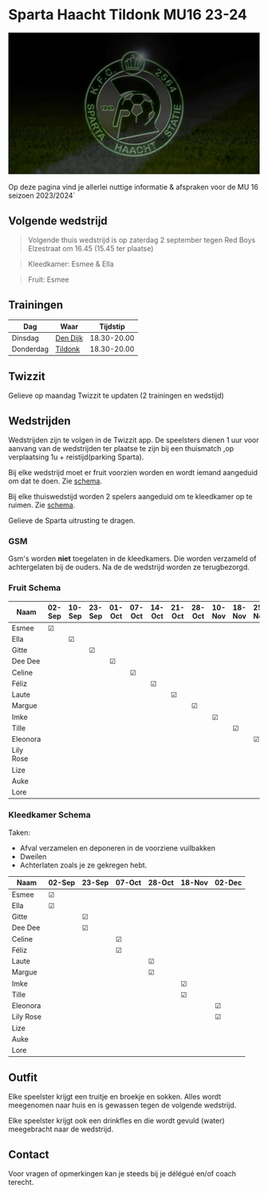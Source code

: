 # Sparta Haacht Tildonk MU16 23-24

![sparta](https://github.com/mu16-23-24/mu16-23-24.github.io/blob/main/assets/sparta.jpg)

Op deze pagina vind je allerlei nuttige informatie & afspraken voor de MU 16 seizoen 2023/2024`
## Volgende wedstrijd

> Volgende thuis wedstrijd is op zaterdag 2 september tegen Red Boys Elzestraat om 16.45 (15.45 ter plaatse)

> Kleedkamer: Esmee & Ella

> Fruit: Esmee


<!-- > Volgende uit wedstrijd is op zondag 10 september tegen Herent om 10.00 (09.00 ter plaatse of 08.45 vertrekken op Sparta) 

> Fruit: Ella -->


## Trainingen

Dag         | Waar      | Tijdstip
---         |---        |---
Dinsdag     | [Den Dijk](https://www.google.com/maps/place/Vrijetijdscomplex+Den+Dijk/@50.9618022,4.6403959,15z/data=!4m6!3m5!1s0x47c15f7873006ab5:0xcacde7ca5e7cbce3!8m2!3d50.9618022!4d4.6403959!16s%2Fg%2F1tm681_l?entry=ttu)  | 18.30-20.00
Donderdag   | [Tildonk](https://www.google.com/maps/place/FC+Tildonk/@50.9407269,4.6447554,15z/data=!4m6!3m5!1s0x47c15feb331fafdf:0xf67fc6b22402ec1d!8m2!3d50.9407269!4d4.6447554!16s%2Fg%2F11bzx3dby5?entry=ttu)   | 18.30-20.00

## Twizzit

Gelieve op maandag Twizzit te updaten (2 trainingen en wedstijd)

## Wedstrijden

Wedstrijden zijn te volgen in de Twizzit app. De speelsters dienen 1 uur voor aanvang van de wedstrijden ter plaatse te zijn bij een thuismatch ,op verplaatsing 1u + reistijd(parking Sparta).

Bij elke wedstrijd moet er fruit voorzien worden en wordt iemand aangeduid om dat te doen. Zie [schema](#fruit-schema).

Bij elke thuiswedstijd worden 2 spelers aangeduid om te kleedkamer op te ruimen. Zie [schema](#kleedkamer-schema).

Gelieve de Sparta uitrusting te dragen.

### GSM

Gsm's worden **niet** toegelaten in de kleedkamers. Die worden verzameld of achtergelaten bij de ouders. Na de de wedstrijd worden ze terugbezorgd.

### Fruit Schema

Naam        | 02-Sep    |10-Sep     |23-Sep     |01-Oct     |07-Oct     |14-Oct     |21-Oct     |28-Oct     |10-Nov     |18-Nov     |25-Nov     |02-Dec
---         |---        |---        |---    |---    |---    |---    |---    |---    |---    |---    |---    |---
Esmee	    |&#9745;    |           |       |       |       |       |       |       |       |       |       |
Ella	    |           |&#9745;    |       |       |       |       |       |       |       |       |       |
Gitte	    |           |           |&#9745;													
Dee Dee	    |           |           |       |&#9745;												
Celine	    |           |           |       |       |&#9745;										
Féliz	    |           |           |       |       |       |&#9745;									
Laute	    |           |           |       |       |       |       |&#9745;							
Margue	    |           |           |       |       |       |       |       |&#9745;						
Imke	    |           |           |       |       |       |       |       |       |&#9745;				
Tille	    |           |           |       |       |       |       |       |       |       |&#9745;			
Eleonora	|           |           |       |       |       |       |       |       |       |       |&#9745;	
Lily Rose	|           |           |       |       |       |       |       |       |       |       |       |&#9745;
Lize        |           |           |       |       |       |       |       |       |       |       |       |
Auke        |           |           |       |       |       |       |       |       |       |       |       |
Lore		|           |           |       |       |       |       |       |       |       |       |       |

### Kleedkamer Schema

Taken:

- Afval verzamelen en deponeren in de voorziene vuilbakken
- Dweilen
- Achterlaten zoals je ze gekregen hebt.

Naam        | 02-Sep    |23-Sep     |07-Oct     |28-Oct     |18-Nov     |02-Dec
---         | ---       |---        |---        |---        |---        |---
Esmee	    |&#9745;    |           |           |           |           |
Ella	    |&#9745;    |           |           |           |           |
Gitte	    |           |&#9745;    |           |           |           |
Dee Dee	    |           |&#9745;    |           |           |           |
Celine	    |           |           |&#9745;    |           |           |
Féliz	    |           |           |&#9745;    |           |           |
Laute	    |           |           |           |&#9745;    |           |
Margue	    |           |           |           |&#9745;    |           |
Imke	    |           |           |           |           |&#9745;    |
Tille	    |           |           |           |           |&#9745;    |
Eleonora	|           |           |           |           |           |&#9745;
Lily Rose	|           |           |           |           |           |&#9745;
Lize        |           |           |           |           |           |
Auke        |           |           |           |           |           |
Lore        |           |           |           |           |           |

## Outfit 

Elke speelster krijgt een truitje en broekje en sokken. Alles wordt meegenomen naar huis en is gewassen tegen de volgende wedstrijd. 

Elke speelster krijgt ook een drinkfles en die wordt gevuld (water) meegebracht naar de wedstrijd. 

## Contact

Voor vragen of opmerkingen kan je steeds bij je délégué en/of coach terecht.
